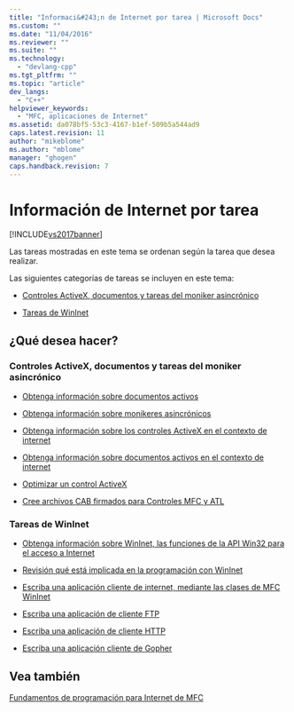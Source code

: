 ```yaml
---
title: "Informaci&#243;n de Internet por tarea | Microsoft Docs"
ms.custom: ""
ms.date: "11/04/2016"
ms.reviewer: ""
ms.suite: ""
ms.technology: 
  - "devlang-cpp"
ms.tgt_pltfrm: ""
ms.topic: "article"
dev_langs: 
  - "C++"
helpviewer_keywords: 
  - "MFC, aplicaciones de Internet"
ms.assetid: da078bf5-53c3-4167-b1ef-509b5a544ad9
caps.latest.revision: 11
author: "mikeblome"
ms.author: "mblome"
manager: "ghogen"
caps.handback.revision: 7
---
```

# Informaci&#243;n de Internet por tarea
[!INCLUDE[vs2017banner](../assembler/inline/includes/vs2017banner.md)]

Las tareas mostradas en este tema se ordenan según la tarea que desea realizar.  
  
 Las siguientes categorías de tareas se incluyen en este tema:  
  
-   [Controles ActiveX, documentos y tareas del moniker asincrónico](#_core_activex_controls.2c_.documents_and_asynchronous_moniker_tasks)  
  
-   [Tareas de WinInet](#_core_wininet_tasks)  
  
## ¿Qué desea hacer?  
  
###  <a name="_core_activex_controls.2c_.documents_and_asynchronous_moniker_tasks"></a> Controles ActiveX, documentos y tareas del moniker asincrónico  
  
-   [Obtenga información sobre documentos activos](../mfc/active-documents-on-the-internet.md)  
  
-   [Obtenga información sobre monikeres asincrónicos](../mfc/asynchronous-monikers-on-the-internet.md)  
  
-   [Obtenga información sobre los controles ActiveX en el contexto de internet](../mfc/activex-controls-on-the-internet.md)  
  
-   [Obtenga información sobre documentos activos en el contexto de internet](../mfc/active-documents-on-the-internet.md)  
  
-   [Optimizar un control ActiveX](../mfc/mfc-activex-controls-optimization.md)  
  
-   [Cree archivos CAB firmados para Controles MFC y ATL](http://msdn.microsoft.com/es-es/14e50724-2505-4258-ae6b-326b706de409)  
  
###  <a name="_core_wininet_tasks"></a> Tareas de WinInet  
  
-   [Obtenga información sobre WinInet, las funciones de la API Win32 para el acceso a Internet](../mfc/wininet-basics.md)  
  
-   [Revisión qué está implicada en la programación con WinInet](../mfc/win32-internet-extensions-wininet.md)  
  
-   [Escriba una aplicación cliente de internet, mediante las clases de MFC WinInet](../mfc/writing-an-internet-client-application-using-mfc-wininet-classes.md)  
  
-   [Escriba una aplicación de cliente FTP](../mfc/steps-in-a-typical-ftp-client-application.md)  
  
-   [Escriba una aplicación de cliente HTTP](../mfc/steps-in-a-typical-http-client-application.md)  
  
-   [Escriba una aplicación cliente de Gopher](../mfc/steps-in-a-typical-gopher-client-application.md)  
  
## Vea también  
 [Fundamentos de programación para Internet de MFC](../mfc/mfc-internet-programming-basics.md)